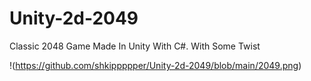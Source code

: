 # Unity-2d-2049
Classic 2048 Game Made In Unity With C#. With Some Twist


!(https://github.com/shkippppper/Unity-2d-2049/blob/main/2049.png)
